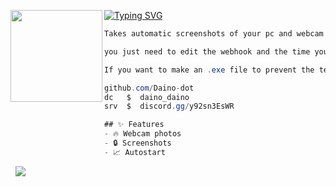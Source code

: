 [![Typing SVG](https://readme-typing-svg.herokuapp.com?font=Roboto+Mono&lines=Screenshot2Discord)](https://git.io/typing-svg)
<img align="left" src="https://upload.wikimedia.org/wikipedia/commons/thumb/3/34/Red_star.svg/220px-Red_star.svg.png" width="147"/> 

```csharp
Takes automatic screenshots of your pc and webcam every 5 seconds and sends them to Discord. Background running and autostart.

you just need to edit the webhook and the time you want.

If you want to make an .exe file to prevent the terminal from opening at startup, run "pyinstaller --noconsole --onefile screenshot.pyw"

github.com/Daino-dot
dc   $  daino_daino
srv  $  discord.gg/y92sn3EsWR

## ✨ Features
- 🔥 Webcam photos
- 🔒 Screenshots
- 📈 Autostart
```
&zwnj; 
&zwnj; 
![](https://komarev.com/ghpvc/?username=Daino-dot)

